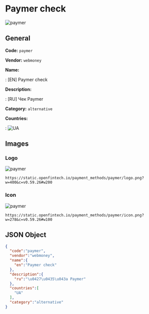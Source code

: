 
# Paymer check 
![paymer](https://static.openfintech.io/payment_methods/paymer/logo.png?w=400&c=v0.59.26#w200)  

## General 
**Code:** `paymer` 
 
**Vendor:** `webmoney` 
 
**Name:** 
 
:	[EN] Paymer check 
 
**Description:** 
 
: [RU] Чек Paymer 
 
**Category:** `alternative` 
 
**Countries:** 
 
:	![UA](https://cdnjs.cloudflare.com/ajax/libs/flag-icon-css/3.3.0/flags/4x3/ua.svg#w24)  

## Images 

### Logo 
![paymer](https://static.openfintech.io/payment_methods/paymer/logo.png?w=400&c=v0.59.26#w200)  

```
https://static.openfintech.io/payment_methods/paymer/logo.png?w=400&c=v0.59.26#w200
```  

### Icon 
![paymer](https://static.openfintech.io/payment_methods/paymer/icon.png?w=278&c=v0.59.26#w100)  

```
https://static.openfintech.io/payment_methods/paymer/icon.png?w=278&c=v0.59.26#w100
```  

## JSON Object 

```json
{
  "code":"paymer",
  "vendor":"webmoney",
  "name":{
    "en":"Paymer check"
  },
  "description":{
    "ru":"\u0427\u0435\u043a Paymer"
  },
  "countries":[
    "UA"
  ],
  "category":"alternative"
}
```  
